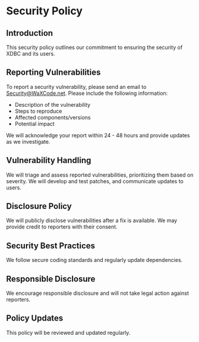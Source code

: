 # Security Policy

## Introduction

This security policy outlines our commitment to ensuring the security of XDBC and its users.

## Reporting Vulnerabilities

To report a security vulnerability, please send an email to [Security@WaXCode.net](mailto:Security@WaXCode.net). Please include the following information:

* Description of the vulnerability
* Steps to reproduce
* Affected components/versions
* Potential impact

We will acknowledge your report within 24 - 48 hours and provide updates as we investigate.

## Vulnerability Handling

We will triage and assess reported vulnerabilities, prioritizing them based on severity. We will develop and test patches, and communicate updates to users.

## Disclosure Policy

We will publicly disclose vulnerabilities after a fix is available. We may provide credit to reporters with their consent.

## Security Best Practices

We follow secure coding standards and regularly update dependencies.

## Responsible Disclosure

We encourage responsible disclosure and will not take legal action against reporters.

## Policy Updates

This policy will be reviewed and updated regularly.